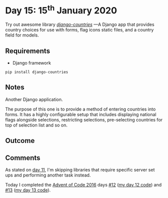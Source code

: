 # Day 15: 15<sup>th</sup> January 2020
Try out awesome library [_django-countries_](https://github.com/SmileyChris/django-countries) 
—A Django app that provides country choices for use with forms, flag icons static files, and 
a country field for models.

## Requirements
- Django framework

`pip install django-countries`

## Notes
Another Django application.

The purpose of this one is to provide a method of entering countries into
forms. It has a highly configurable setup that includes displaying 
national flags alongside selections, restricting selections, pre-selecting
countries for top of selection list and so on.

## Outcome

## Comments
As stated on [day 11](../011), I'm skipping libraries that require 
specific server set ups and performing another task instead.

Today I completed the [Advent of Code 2016](https://adventofcode.com/2016) 
days [#12](https://adventofcode.com/2016/day/12) ([my day 12 code](https://github.com/GeoffRiley/AdventOfCode/tree/master/2016/12))
and [#13](https://adventofcode.com/2016/day/13) ([my day 13 code](https://github.com/GeoffRiley/AdventOfCode/tree/master/2016/13)).
